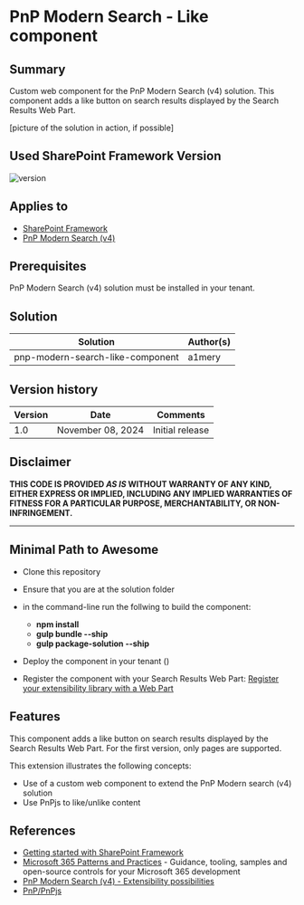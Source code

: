 # PnP Modern Search - Like component

## Summary

Custom web component for the PnP Modern Search (v4) solution.
This component adds a like button on search results displayed by the Search Results Web Part.

[picture of the solution in action, if possible]

## Used SharePoint Framework Version

![version](https://img.shields.io/badge/version-1.18.2-green.svg)

## Applies to

- [SharePoint Framework](https://aka.ms/spfx)
- [PnP Modern Search (v4)](https://microsoft-search.github.io/pnp-modern-search/)

## Prerequisites

PnP Modern Search (v4) solution must be installed in your tenant.

## Solution

| Solution    | Author(s)                                               |
| ----------- | ------------------------------------------------------- |
| pnp-modern-search-like-component | a1mery |

## Version history

| Version | Date             | Comments        |
| ------- | ---------------- | --------------- |
| 1.0     | November 08, 2024 | Initial release |

## Disclaimer

**THIS CODE IS PROVIDED _AS IS_ WITHOUT WARRANTY OF ANY KIND, EITHER EXPRESS OR IMPLIED, INCLUDING ANY IMPLIED WARRANTIES OF FITNESS FOR A PARTICULAR PURPOSE, MERCHANTABILITY, OR NON-INFRINGEMENT.**

---

## Minimal Path to Awesome

- Clone this repository
- Ensure that you are at the solution folder
- in the command-line run the follwing to build the component:
  - **npm install**
  - **gulp bundle --ship**
  - **gulp package-solution --ship**

- Deploy the component in your tenant ()
- Register the component with your Search Results Web Part: [Register your extensibility library with a Web Part](https://microsoft-search.github.io/pnp-modern-search/extensibility/#register-your-extensibility-library-with-a-web-part)

## Features

This component adds a like button on search results displayed by the Search Results Web Part.
For the first version, only pages are supported.

This extension illustrates the following concepts:

- Use of a custom web component to extend the PnP Modern search (v4) solution 
- Use PnPjs to like/unlike content


## References

- [Getting started with SharePoint Framework](https://docs.microsoft.com/en-us/sharepoint/dev/spfx/set-up-your-developer-tenant)
- [Microsoft 365 Patterns and Practices](https://aka.ms/m365pnp) - Guidance, tooling, samples and open-source controls for your Microsoft 365 development
- [PnP Modern Search (v4) - Extensibility possibilities](https://microsoft-search.github.io/pnp-modern-search/extensibility/)
- [PnP/PnPjs](https://pnp.github.io/pnpjs/)
